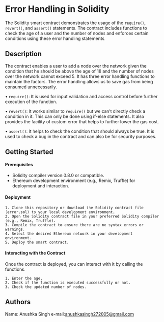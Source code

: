 # Error Handling in Solidity

The Solidity smart contract demonstrates the usage of the `require()`, `revert()`, and `assert()` statements. The contract includes functions to check the age of a user and the number of nodes and enforces certain conditions using these error handling statements.
## Description

The contract enables a user to add a node over the network given the condition that he should be above the age of 18 and the number of nodes over the network cannot exceed 5. It has three error handling functions to maintain the factors. The error handling allows us to save gas from being consumed unnecessarily.

• `require()`: It is used for input validation and access control before further execution of the function.

• `revert()`: It works similar to `require()` but we can't directly check a condition in it. This can only be done using if-else statements. It also provides the facility of custom error that helps to further lower the gas cost.

• `assert()`: It helps to check the condition that should always be true. It is used to check a bug in the contract and can also be for security purposes.
## Getting Started

#### Prerequisites
- Solidity compiler version 0.8.0 or compatible.
- Ethereum development environment (e.g., Remix, Truffle) for deployment and interaction.

#### Deployment
    1. Clone this repository or download the Solidity contract file (error.sol) to your local development environment.
    2. Open the Solidity contract file in your preferred Solidity compiler (e.g., Remix, Truffle).
    3. Compile the contract to ensure there are no syntax errors or warnings.
    4. Select the desired Ethereum network in your development environment.
    5. Deploy the smart contract.


#### Interacting with the Contract
Once the contract is deployed, you can interact with it by calling the functions.

    1. Enter the age. 
    2. Check if the function is executed successfully or not. 
    3. Check the updated number of nodes. 
## Authors
Name: Anushka Singh e-mail:anushkasingh272005@gmail.com

